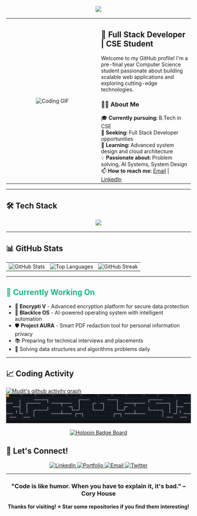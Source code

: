 
<!-- Typing Animation Header -->
<div align="center">
  <img src="https://readme-typing-svg.herokuapp.com/?font=Righteous&size=35&center=true&vCenter=true&width=500&height=70&duration=4000&lines=Hi+there!+👋+I'm+Mudit+Sharma;&color=1DB584" />
</div>

<div align="center">
  <table>
    <tr>
      <td width="50%" align="center">
        <img src="https://media.giphy.com/media/qgQUggAC3Pfv687qPC/giphy.gif" width="400" alt="Coding GIF"/>
      </td>
      <td width="50%" align="left">
        <h2>🚀 Full Stack Developer | CSE Student</h2>
        <p>Welcome to my GitHub profile! I'm a pre-final year Computer Science student passionate about building scalable web applications and exploring cutting-edge technologies.</p>
        <h3>👨‍💻 About Me</h3>
        🎓 <strong>Currently pursuing:</strong> B.Tech in CSE<br>
        💼 <strong>Seeking:</strong> Full Stack Developer opportunities<br>
        🌱 <strong>Learning:</strong> Advanced system design and cloud architecture<br>
        💡 <strong>Passionate about:</strong> Problem solving, AI Systems, System Design<br>
        📫 <strong>How to reach me:</strong> <a href="mailto:mudits798@gmail.com">Email</a> | <a href="YOUR_LINKEDIN_URL">LinkedIn</a>
      </td>
    </tr>
  </table>
</div>

---

## 🛠️ Tech Stack

<p align="center">
  <a href="https://skillicons.dev">
    <img src="https://skillicons.dev/icons?i=nextjs,react,ts,js,nodejs,express,mongodb,postgres,mysql,python,tensorflow,pytorch,html,css,tailwind,sass,docker,aws,vercel,netlify,github,githubactions,git,vscode,npm,yarn,postman,nginx,firebase,supabase" />
  </a>
</p>

---

## 📊 GitHub Stats

<div align="center">
  <table>
    <tr>
      <td><img src="https://github-readme-stats.vercel.app/api?username=codiphile&show_icons=true&theme=radical&hide_border=true" alt="GitHub Stats" /></td>
      <td><img src="https://github-readme-stats.vercel.app/api/top-langs/?username=codiphile&layout=compact&theme=radical&hide_border=true" alt="Top Languages" /></td>
      <td><img src="https://github-readme-streak-stats.herokuapp.com/?user=codiphile&theme=radical&hide_border=true" alt="GitHub Streak" /></td>
    </tr>
  </table>
</div>

---

## <span style="color: #1DB584;">🎯 Currently Working On</span>

- 🔐 **Encrypti V** - Advanced encryption platform for secure data protection
- 🤖 **BlackIce OS** - AI-powered operating system with intelligent automation  
- 🛡️ **Project AURA** - Smart PDF redaction tool for personal information privacy
- 📚 Preparing for technical interviews and placements
- 🧠 Solving data structures and algorithms problems daily
---

## 📈 Coding Activity

[![Mudit's github activity graph](https://github-readme-activity-graph.vercel.app/graph?username=codiphile&theme=react-dark)](https://github.com/ashutosh00710/github-readme-activity-graph)
<picture>
  <source media="(prefers-color-scheme: dark)" srcset="https://raw.githubusercontent.com/codiphile/codiphile/output/pacman-contribution-graph-dark.svg">
  <source media="(prefers-color-scheme: light)" srcset="https://raw.githubusercontent.com/codiphile/codiphile/output/pacman-contribution-graph.svg">
  <img alt="pacman contribution graph" src="https://raw.githubusercontent.com/codiphile/codiphile/output/pacman-contribution-graph-dark.svg">
</picture>

<div align="center">
  <a href="https://holopin.io/@codiphile">
    <img src="https://holopin.me/codiphile" alt="Holopin Badge Board">
  </a>
</div>

## 🤝 Let's Connect!

<p align="center">
  <a href="YOUR_LINKEDIN_URL">
    <img src="https://img.shields.io/badge/LinkedIn-0077B5?style=for-the-badge&logo=linkedin&logoColor=white" alt="LinkedIn" />
  </a>
  <a href="https://codiphile.me">
    <img src="https://img.shields.io/badge/Portfolio-FF5722?style=for-the-badge&logo=google-chrome&logoColor=white" alt="Portfolio" />
  </a>
  <a href="mailto:mudits798@gmail.com">
    <img src="https://img.shields.io/badge/Email-D14836?style=for-the-badge&logo=gmail&logoColor=white" alt="Email" />
  </a>
  <a href="YOUR_TWITTER_URL">
    <img src="https://img.shields.io/badge/Twitter-1DA1F2?style=for-the-badge&logo=twitter&logoColor=white" alt="Twitter" />
  </a>
</p>

---

<div align="center">
  
### "Code is like humor. When you have to explain it, it's bad." – Cory House

**Thanks for visiting! ⭐ Star some repositories if you find them interesting!**

</div>
